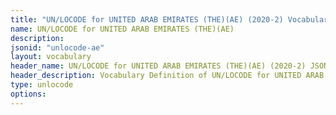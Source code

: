 ```yaml
---
title: "UN/LOCODE for UNITED ARAB EMIRATES (THE)(AE) (2020-2) Vocabulary"
name: UN/LOCODE for UNITED ARAB EMIRATES (THE)(AE) 
description: 
jsonid: "unlocode-ae"
layout: vocabulary
header_name: UN/LOCODE for UNITED ARAB EMIRATES (THE)(AE) (2020-2) JSON-LD Vocabulary
header_description: Vocabulary Definition of UN/LOCODE for UNITED ARAB EMIRATES (THE)(AE) (2020-2) semantics in HTML format. JSON-LD format is available at [unlocode-ae.jsonld](/vocabulary/unlocode-ae.jsonld)
type: unlocode
options:
---
```

